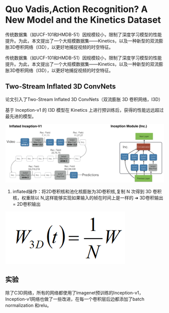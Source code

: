 # Quo Vadis,Action Recognition? A New Model and the Kinetics Dataset
传统数据集（如UCF-101和HMDB-51）因规模较小，限制了深度学习模型的性能提升。为此，本文提出了一个大规模数据集——Kinetics，以及一种新型的双流膨胀3D卷积网络（I3D），以更好地捕捉视频的时空特征。

传统数据集（如UCF-101和HMDB-51）因规模较小，限制了深度学习模型的性能提升。为此，本文提出了一个大规模数据集——Kinetics，以及一种新型的双流膨胀3D卷积网络（I3D），以更好地捕捉视频的时空特征。

## Two-Stream Inflated 3D ConvNets
论文引入了Two-Stream Inflated 3D ConvNets（双流膨胀 3D 卷积网络，I3D）

基于 Inception-v1 的 I3D 模型在 Kinetics 上进行预训练后，获得的性能远远超过最先进的模型。

  ![5](./mdPicture/5.png)

1. inflated操作：将2D卷积核和池化核膨胀为3D卷积核,复制 N 次得到 3D 卷积核，权重除以 N,这样能够实现如果输入的帧在时间上是一样的 
➜ 3D卷积输出 = 2D卷积输出

  ![6](./mdPicture/6.png)


## 实验
除了C3D网络，所有的网络都使用了Imagenet预训练的Inception-v1，Inception-v1网络也做了一些改进，在每一个卷积层后边都添加了batch normalization 和relu。

